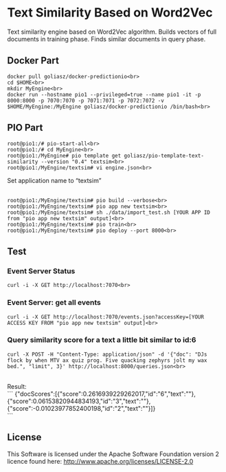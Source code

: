 # Text Similarity Based on Word2Vec

Text similarity engine based on Word2Vec algorithm. Builds vectors of full documents in training phase. Finds similar documents in query phase.

## Docker Part
```
docker pull goliasz/docker-predictionio<br>
cd $HOME<br>
mkdir MyEngine<br>
docker run --hostname pio1 --privileged=true --name pio1 -it -p 8000:8000 -p 7070:7070 -p 7071:7071 -p 7072:7072 -v $HOME/MyEngine:/MyEngine goliasz/docker-predictionio /bin/bash<br>
```

## PIO Part
```
root@pio1:/# pio-start-all<br>
root@pio1:/# cd MyEngine<br>
root@pio1:/MyEngine# pio template get goliasz/pio-template-text-similarity --version "0.4" textsim<br>
root@pio1:/MyEngine/textsim# vi engine.json<br>
```

Set application name to “textsim”<br>
<br>
```
root@pio1:/MyEngine/textsim# pio build --verbose<br>
root@pio1:/MyEngine/textsim# pio app new textsim<br>
root@pio1:/MyEngine/textsim# sh ./data/import_test.sh [YOUR APP ID from "pio app new textsim" output]<br>
root@pio1:/MyEngine/textsim# pio train<br>
root@pio1:/MyEngine/textsim# pio deploy --port 8000<br>
```

## Test

### Event Server Status
```
curl -i -X GET http://localhost:7070<br>
```

### Event Server: get all events 
```
curl -i -X GET http://localhost:7070/events.json?accessKey=[YOUR ACCESS KEY FROM "pio app new textsim" output]<br>
```

### Query similarity score for a text a little bit similar to id:6
```
curl -X POST -H "Content-Type: application/json" -d '{"doc": "DJs flock by when MTV ax quiz prog. Five quacking zephyrs jolt my wax bed.", "limit", 3}' http://localhost:8000/queries.json<br>
```
<br>
Result:<br>
```
{"docScores":[{"score":0.2616939229262017,"id":"6","text":""},{"score":0.06153820944834193,"id":"3","text":""},{"score":-0.01023977852400198,"id":"2","text":""}]}<br>
```

## License
This Software is licensed under the Apache Software Foundation version 2 licence found here: http://www.apache.org/licenses/LICENSE-2.0
